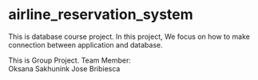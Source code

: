 # airline_reservation_system
This is database course project. In this project, We focus on how to make connection between application and database. 

This is Group Project.
Team Member:  
  Oksana Sakhunink
  Jose Bribiesca 
  
  
  
